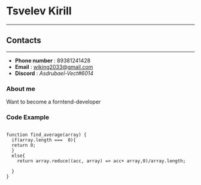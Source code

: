 # Tsvelev Kirill

*** 

## Contacts

***

* **Phone number** : 89381241428
* **Email** : wiking2033@gmail.com
* **Discord** : *Asdrubael-Vect#6014*

### About me

Want to become a forntend-developer

### Code Example

```

function find_average(array) {
  if(array.length ===  0){
  return 0;
  }
  else{
    return array.reduce((acc, array) => acc+ array,0)/array.length;
    
  }
}

```